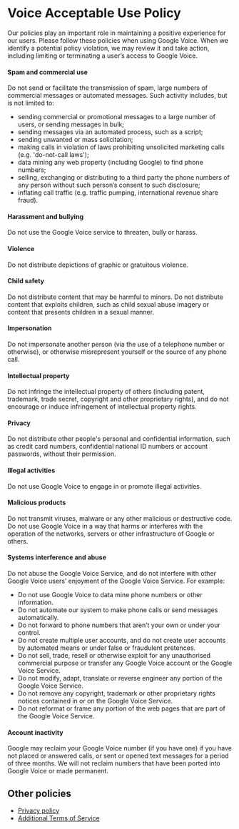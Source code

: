 Voice Acceptable Use Policy
===========================

Our policies play an important role in maintaining a positive experience for our users. Please follow these policies when using Google Voice. When we identify a potential policy violation, we may review it and take action, including limiting or terminating a user’s access to Google Voice.

#### Spam and commercial use

Do not send or facilitate the transmission of spam, large numbers of commercial messages or automated messages. Such activity includes, but is not limited to:

*   sending commercial or promotional messages to a large number of users, or sending messages in bulk;
*   sending messages via an automated process, such as a script;
*   sending unwanted or mass solicitation;
*   making calls in violation of laws prohibiting unsolicited marketing calls (e.g. 'do-not-call laws');
*   data mining any web property (including Google) to find phone numbers;
*   selling, exchanging or distributing to a third party the phone numbers of any person without such person’s consent to such disclosure;
*   inflating call traffic (e.g. traffic pumping, international revenue share fraud).

#### Harassment and bullying

Do not use the Google Voice service to threaten, bully or harass.

#### Violence

Do not distribute depictions of graphic or gratuitous violence.

#### Child safety

Do not distribute content that may be harmful to minors. Do not distribute content that exploits children, such as child sexual abuse imagery or content that presents children in a sexual manner.

#### Impersonation

Do not impersonate another person (via the use of a telephone number or otherwise), or otherwise misrepresent yourself or the source of any phone call.

#### Intellectual property

Do not infringe the intellectual property of others (including patent, trademark, trade secret, copyright and other proprietary rights), and do not encourage or induce infringement of intellectual property rights.

#### Privacy

Do not distribute other people's personal and confidential information, such as credit card numbers, confidential national ID numbers or account passwords, without their permission.

#### Illegal activities

Do not use Google Voice to engage in or promote illegal activities.

#### Malicious products

Do not transmit viruses, malware or any other malicious or destructive code. Do not use Google Voice in a way that harms or interferes with the operation of the networks, servers or other infrastructure of Google or others.

#### Systems interference and abuse

Do not abuse the Google Voice Service, and do not interfere with other Google Voice users’ enjoyment of the Google Voice Service. For example:

*   Do not use Google Voice to data mine phone numbers or other information.
*   Do not automate our system to make phone calls or send messages automatically.
*   Do not forward to phone numbers that aren’t your own or under your control.
*   Do not create multiple user accounts, and do not create user accounts by automated means or under false or fraudulent pretences.
*   Do not sell, trade, resell or otherwise exploit for any unauthorised commercial purpose or transfer any Google Voice account or the Google Voice Service.
*   Do not modify, adapt, translate or reverse engineer any portion of the Google Voice Service.
*   Do not remove any copyright, trademark or other proprietary rights notices contained in or on the Google Voice Service.
*   Do not reformat or frame any portion of the web pages that are part of the Google Voice Service.

#### Account inactivity

Google may reclaim your Google Voice number (if you have one) if you have not placed or answered calls, or sent or opened text messages for a period of three months. We will not reclaim numbers that have been ported into Google Voice or made permanent.

Other policies
--------------

*   [Privacy policy](https://policies.google.com/privacy)
*   [Additional Terms of Service](https://support.google.com/voice/answer/9231816)